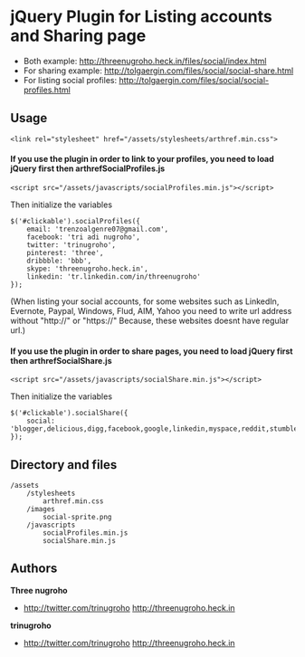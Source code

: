 # jQuery Plugin for Listing accounts and Sharing page 

* Both example: http://threenugroho.heck.in/files/social/index.html
* For sharing example: http://tolgaergin.com/files/social/social-share.html
* For listing social profiles: http://tolgaergin.com/files/social/social-profiles.html

## Usage

	<link rel="stylesheet" href="/assets/stylesheets/arthref.min.css">

#### If you use the plugin in order to link to your profiles, you need to load jQuery first then arthrefSocialProfiles.js
	<script src="/assets/javascripts/socialProfiles.min.js"></script>

Then initialize the variables

	$('#clickable').socialProfiles({
		email: 'trenzoalgenre07@gmail.com',
		facebook: 'tri adi nugroho',
		twitter: 'trinugroho',
		pinterest: 'three',
		dribbble: 'bbb',
		skype: 'threenugroho.heck.in',
		linkedin: 'tr.linkedin.com/in/threenugroho'
	});

(When listing your social accounts,
for some websites such as LinkedIn, Evernote, Paypal, Windows, Flud, AIM, Yahoo
you need to write url address without "http://" or "https://"
Because, these websites doesnt have regular url.)

#### If you use the plugin in order to share pages, you need to load jQuery first then arthrefSocialShare.js
	<script src="/assets/javascripts/socialShare.min.js"></script>

Then initialize the variables

	$('#clickable').socialShare({
		social: 'blogger,delicious,digg,facebook,google,linkedin,myspace,reddit,stumbleupon,tumblr,twitter,windows,yahoo'
	});

## Directory and files

	/assets
		/stylesheets
			arthref.min.css
		/images
			social-sprite.png
		/javascripts
			socialProfiles.min.js
			socialShare.min.js

## Authors

**Three nugroho**

+ http://twitter.com/trinugroho http://threenugroho.heck.in

**trinugroho**

+ http://twitter.com/trinugroho http://threenugroho.heck.in

